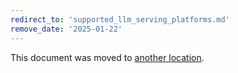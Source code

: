 ```yaml
---
redirect_to: 'supported_llm_serving_platforms.md'
remove_date: '2025-01-22'
---
```


<!-- markdownlint-disable -->

This document was moved to [another location](supported_llm_serving_platforms.md).

<!-- This redirect file can be deleted after <2025-01-22>. -->
<!-- Redirects that point to other docs in the same project expire in three months. -->
<!-- Redirects that point to docs in a different project or site (link is not relative and starts with `https:`) expire in one year. -->
<!-- Before deletion, see: https://docs.gitlab.com/ee/development/documentation/redirects.html -->
